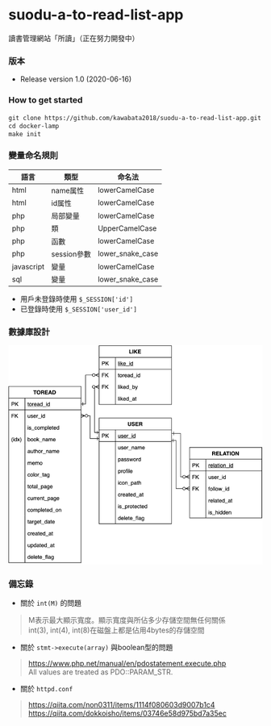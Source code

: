 # suodu-a-to-read-list-app
讀書管理網站「所讀」（正在努力開發中）

### 版本
- Release version 1.0 (2020-06-16)

### How to get started
```
git clone https://github.com/kawabata2018/suodu-a-to-read-list-app.git
cd docker-lamp
make init
```

### 變量命名規則
| 語言 | 類型 | 命名法 |
|---|---|---|
| html | name属性 | lowerCamelCase |
| html | id属性 | lowerCamelCase |
| php | 局部變量 | lowerCamelCase |
| php | 類 | UpperCamelCase |
| php | 函數 | lowerCamelCase |
| php | session參數 | lower_snake_case |
| javascript | 變量 | lowerCamelCase |
| sql | 變量 | lower_snake_case |

- 用戶未登錄時使用 `$_SESSION['id']`
- 已登錄時使用 `$_SESSION['user_id']`

### 數據庫設計
![ER図](draft/ERDiagram_ver2.png)

### 備忘錄
- 關於 `int(M)` 的問題
> M表示最大顯示寬度。顯示寬度與所佔多少存儲空間無任何關係  
> int(3), int(4), int(8)在磁盤上都是佔用4bytes的存儲空間 

- 關於 `stmt->execute(array)` 與boolean型的問題
> https://www.php.net/manual/en/pdostatement.execute.php  
> All values are treated as PDO::PARAM_STR.  

- 關於 `httpd.conf`
> https://qiita.com/non0311/items/1114f080603d9007b1c4  
> https://qiita.com/dokkoisho/items/03746e58d975bd7a35ec  

